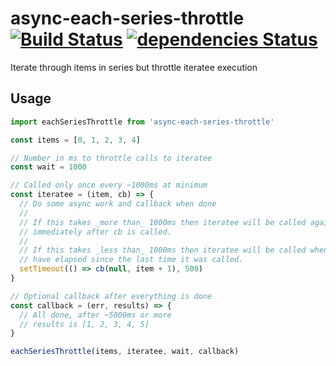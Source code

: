 # async-each-series-throttle [![Build Status](https://travis-ci.org/tableflip/async-each-series-throttle.svg?branch=master)](https://travis-ci.org/tableflip/async-each-series-throttle) [![dependencies Status](https://david-dm.org/tableflip/async-each-series-throttle/status.svg)](https://david-dm.org/tableflip/async-each-series-throttle)

Iterate through items in series but throttle iteratee execution

## Usage

```js
import eachSeriesThrottle from 'async-each-series-throttle'

const items = [0, 1, 2, 3, 4]

// Number in ms to throttle calls to iteratee
const wait = 1000

// Called only once every ~1000ms at minimum
const iteratee = (item, cb) => {
  // Do some async work and callback when done
  //
  // If this takes _more than_ 1000ms then iteratee will be called again
  // immediately after cb is called.
  //
  // If this takes _less than_ 1000ms then iteratee will be called when ~1000ms
  // have elapsed since the last time it was called.
  setTimeout(() => cb(null, item + 1), 500)
}

// Optional callback after everything is done
const callback = (err, results) => {
  // All done, after ~5000ms or more
  // results is [1, 2, 3, 4, 5]
}

eachSeriesThrottle(items, iteratee, wait, callback)
```
